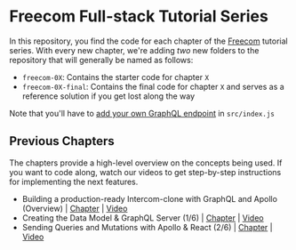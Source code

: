 # Freecom Full-stack Tutorial Series

In this repository, you find the code for each chapter of the [Freecom](https://www.graph.cool/freecom/) tutorial series. With every new chapter, we're adding _two_ new folders to the repository that will generally be named as follows:
 
- `freecom-0X`:  Contains the starter code for chapter `X`
- `freecom-0X-final`: Contains the final code for chapter `X` and serves as a reference solution if you get lost along the way 

Note that you'll have to [add your own GraphQL endpoint](https://www.youtube.com/watch?v=ZItsQWNPw1U&feature=youtu.be&t=8m8s) in `src/index.js`


## Previous Chapters

The chapters provide a high-level overview on the concepts being used. If you want to code along, watch our videos to get step-by-step instructions for implementing the next features.

- Building a production-ready Intercom-clone with GraphQL and Apollo (Overview) | [Chapter](https://www.graph.cool/docs/tutorials/freecom-overview-e8a6ajt8ax/) | [Video](https://www.youtube.com/watch?v=VEPAoDDv6dg)
- Creating the Data Model & GraphQL Server (1/6) | [Chapter](https://www.graph.cool/docs/tutorials/freecom-graphql-server-xuakjj68lp/) | [Video](https://www.youtube.com/watch?v=4q0fFEypacA)
- Sending Queries and Mutations with Apollo & React (2/6) | [Chapter](https://www.graph.cool/docs/tutorials/freecom-apollo-queries-mutations) | [Video](https://www.youtube.com/watch?v=ZItsQWNPw1U)
